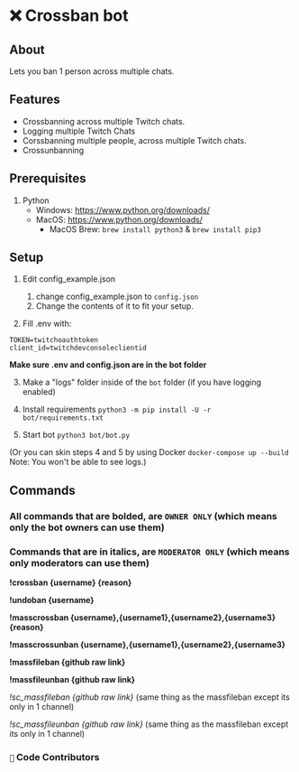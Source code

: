 # ❌ Crossban bot

## About
Lets you ban 1 person across multiple chats.

## Features
* Crossbanning across multiple Twitch chats.
* Logging multiple Twitch Chats
* Corssbanning multiple people, across multiple Twitch chats.
* Crossunbanning

## Prerequisites
1. Python
    - Windows: https://www.python.org/downloads/
    - MacOS: https://www.python.org/downloads/
        - MacOS Brew: `brew install python3` & `brew install pip3`

## Setup

1. Edit config_example.json

    1. change config_example.json to `config.json`
    2. Change the contents of it to fit your setup.

2. Fill .env with:
```env
TOKEN=twitchoauthtoken
client_id=twitchdevconsoleclientid
```
**Make sure .env and config.json are in the bot folder**

3. Make a "logs" folder inside of the `bot` folder (if you have logging enabled)

4. Install requirements `python3 -m pip install -U -r bot/requirements.txt`

5. Start bot `python3 bot/bot.py`

(Or you can skin steps 4 and 5 by using Docker `docker-compose up --build`
Note: You won't be able to see logs.)

## Commands
### All commands that are bolded, are `OWNER ONLY` (which means only the bot owners can use them)
### Commands that are in italics, are `MODERATOR ONLY` (which means only moderators can use them)

**!crossban {username} {reason}**

**!undoban {username}**

**!masscrossban {username},{username1},{username2},{username3} {reason}**

**!masscrossunban {username},{username1},{username2},{username3}**

**!massfileban {github raw link}**

**!massfileunban {github raw link}**

*!sc_massfileban {github raw link}* (same thing as the massfileban except its only in 1 channel)

*!sc_massfileunban {github raw link}* (same thing as the massfileban except its only in 1 channel)

### `🙌` Code Contributors